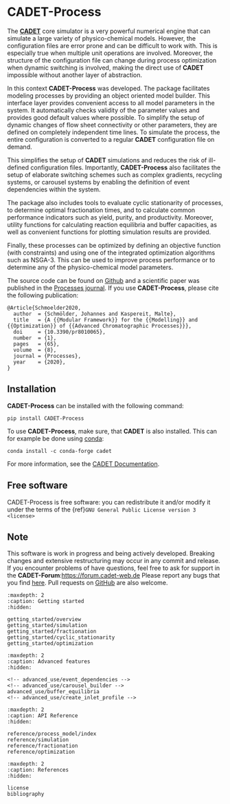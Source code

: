# CADET-Process

The [**CADET**](https://cadet.github.io) core simulator is a very powerful numerical engine that can simulate a large variety of physico-chemical models.
However, the configuration files are error prone and can be difficult to work with.
This is especially true when multiple unit operations are involved.
Moreover, the structure of the configuration file can change during process optimization when dynamic switching is involved, making the direct use of **CADET** impossible without another layer of abstraction.

In this context **CADET-Process** was developed.
The package facilitates modeling processes by providing an object oriented model builder.
This interface layer provides convenient access to all model parameters in the system.
It automatically checks validity of the parameter values and provides good default values where possible.
To simplify the setup of dynamic changes of flow sheet connectivity or other parameters, they are defined on completely independent time lines.
To simulate the process, the entire configuration is converted to a regular **CADET** configuration file on demand.

This simplifies the setup of **CADET** simulations and reduces the risk of ill-defined configuration files.
Importantly, **CADET-Process** also facilitates the setup of elaborate switching schemes such as complex gradients, recycling systems, or carousel systems by enabling the definition of event dependencies within the system.

The package also includes tools to evaluate cyclic stationarity of processes, to determine optimal fractionation times, and to calculate common performance indicators such as yield, purity, and productivity.
Moreover, utility functions for calculating reaction equilibria and buffer capacities, as well as convenient functions for plotting simulation results are provided.

Finally, these processes can be optimized by defining an objective function (with constraints) and using one of the integrated optimization algorithms such as NSGA-3.
This can be used to improve process performance or to determine any of the physico-chemical model parameters.

The source code can be found on [Github](https://github.com/fau-advanced-separations/CADET-Process) and a scientific paper was published in the [Processes journal](https://doi.org/10.3390/pr8010065).
If you use **CADET-Process**, please cite the following publication:
```
@Article{Schmoelder2020,
  author  = {Schmölder, Johannes and Kaspereit, Malte},
  title   = {A {{Modular Framework}} for the {{Modelling}} and {{Optimization}} of {{Advanced Chromatographic Processes}}},
  doi     = {10.3390/pr8010065},
  number  = {1},
  pages   = {65},
  volume  = {8},
  journal = {Processes},
  year    = {2020},
}
```

## Installation
**CADET-Process** can be installed with the following command:

```
pip install CADET-Process
```

To use **CADET-Process**, make sure, that **CADET** is also installed. 
This can for example be done using [conda](https://docs.conda.io/en/latest/):
```
conda install -c conda-forge cadet
```
For more information, see the [CADET Documentation](https://cadet.github.io/master/getting_started/installation.html).

## Free software
CADET-Process is free software: you can redistribute it and/or modify it under the terms of the {ref}`GNU General Public License version 3 <license>`

## Note
This software is work in progress and being actively developed.
Breaking changes and extensive restructuring may occur in any commit and release.
If you encounter problems of have questions, feel free to ask for support in the **CADET-Forum**:https://forum.cadet-web.de
Please report any bugs that you find [here](https://github.com/fau-advanced-separations/CADET-Process/issues).
Pull requests on [GitHub](https://github.com/fau-advanced-separations/CADET-Process) are also welcome.

```{toctree}
:maxdepth: 2
:caption: Getting started
:hidden:

getting_started/overview
getting_started/simulation
getting_started/fractionation
getting_started/cyclic_stationarity
getting_started/optimization
```

```{toctree}
:maxdepth: 2
:caption: Advanced features
:hidden:

<!-- advanced_use/event_dependencies -->
<!-- advanced_use/carousel_builder -->
advanced_use/buffer_equilibria
<!-- advanced_use/create_inlet_profile -->
```

```{toctree}
:maxdepth: 2
:caption: API Reference
:hidden:

reference/process_model/index
reference/simulation
reference/fractionation
reference/optimization
```

```{toctree}
:maxdepth: 2
:caption: References
:hidden:

license
bibliography
```
